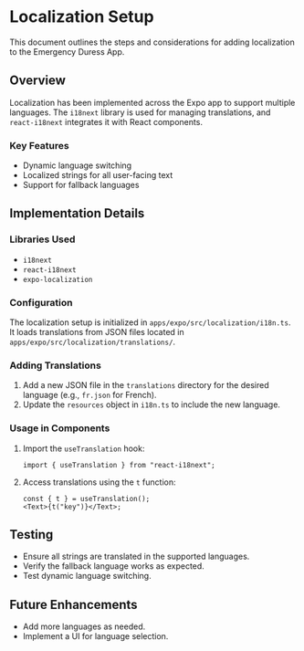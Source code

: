 # Localization Setup

This document outlines the steps and considerations for adding localization to the Emergency Duress App.

## Overview

Localization has been implemented across the Expo app to support multiple languages. The `i18next` library is used for managing translations, and `react-i18next` integrates it with React components.

### Key Features

- Dynamic language switching
- Localized strings for all user-facing text
- Support for fallback languages

## Implementation Details

### Libraries Used

- `i18next`
- `react-i18next`
- `expo-localization`

### Configuration

The localization setup is initialized in `apps/expo/src/localization/i18n.ts`. It loads translations from JSON files located in `apps/expo/src/localization/translations/`.

### Adding Translations

1. Add a new JSON file in the `translations` directory for the desired language (e.g., `fr.json` for French).
2. Update the `resources` object in `i18n.ts` to include the new language.

### Usage in Components

1. Import the `useTranslation` hook:
   ```tsx
   import { useTranslation } from "react-i18next";
   ```
2. Access translations using the `t` function:
   ```tsx
   const { t } = useTranslation();
   <Text>{t("key")}</Text>;
   ```

## Testing

- Ensure all strings are translated in the supported languages.
- Verify the fallback language works as expected.
- Test dynamic language switching.

## Future Enhancements

- Add more languages as needed.
- Implement a UI for language selection.
